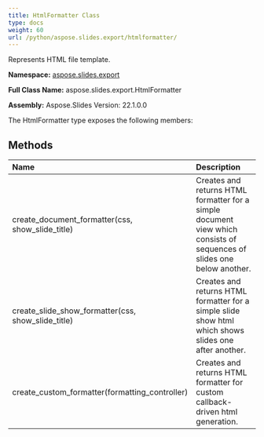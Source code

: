 ```yaml
---
title: HtmlFormatter Class
type: docs
weight: 60
url: /python/aspose.slides.export/htmlformatter/
---
```


Represents HTML file template.

**Namespace:** [aspose.slides.export](/python/aspose.slides.export/)

**Full Class Name:** aspose.slides.export.HtmlFormatter

**Assembly:**  Aspose.Slides Version: 22.1.0.0

The HtmlFormatter type exposes the following members:
## **Methods**
|**Name**|**Description**|
| :- | :- |
|create_document_formatter(css, show_slide_title)|Creates and returns HTML formatter for a simple document view which consists of sequences of slides one below another.|
|create_slide_show_formatter(css, show_slide_title)|Creates and returns HTML formatter for a simple slide show html which shows slides one after another.|
|create_custom_formatter(formatting_controller)|Creates and returns HTML formatter for custom callback-driven html generation.|
